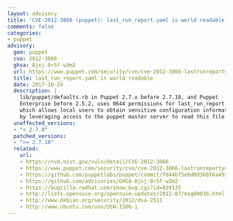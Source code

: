 ```yaml
---
layout: advisory
title: 'CVE-2012-3866 (puppet): last_run_report.yaml is world readable'
comments: false
categories:
- puppet
advisory:
  gem: puppet
  cve: 2012-3866
  ghsa: 8jxj-9r5f-w3m2
  url: https://www.puppet.com/security/cve/cve-2012-3866-lastrunreportyaml-world-readable
  title: last_run_report.yaml is world readable
  date: 2017-10-24
  description: |
    lib/puppet/defaults.rb in Puppet 2.7.x before 2.7.18, and Puppet
    Enterprise before 2.5.2, uses 0644 permissions for last_run_report.yaml,
    which allows local users to obtain sensitive configuration information
    by leveraging access to the puppet master server to read this file.
  unaffected_versions:
  - "< 2.7.0"
  patched_versions:
  - ">= 2.7.18"
  related:
    url:
    - https://nvd.nist.gov/vuln/detail/CVE-2012-3866
    - https://www.puppet.com/security/cve/cve-2012-3866-lastrunreportyaml-world-readable
    - https://github.com/puppetlabs/puppet/commit/fd44bf5e6d0d360f6a493d663b653c121fa83c3f
    - https://github.com/advisories/GHSA-8jxj-9r5f-w3m2
    - https://bugzilla.redhat.com/show_bug.cgi?id=839135
    - http://lists.opensuse.org/opensuse-updates/2012-07/msg00036.html
    - http://www.debian.org/security/2012/dsa-2511
    - http://www.ubuntu.com/usn/USN-1506-1
---
```

